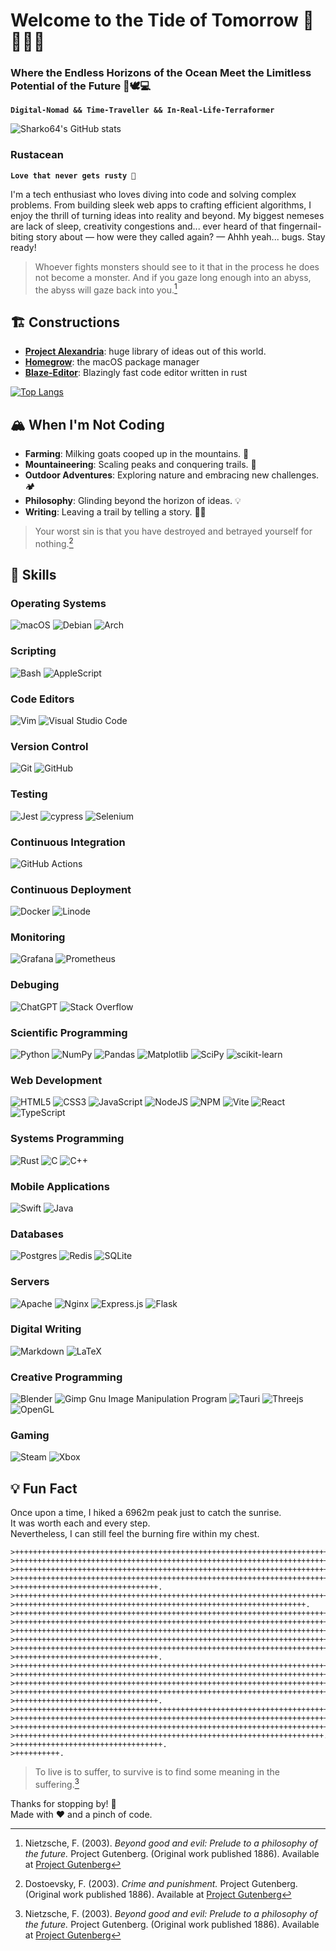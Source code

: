 # Welcome to the Tide of Tomorrow 🌊🏄‍♂️🦈
### Where the Endless Horizons of the Ocean Meet the Limitless Potential of the Future 🦾🕊️💻

**`Digital-Nomad && Time-Traveller && In-Real-Life-Terraformer`**

![Sharko64's GitHub stats](https://github-readme-stats.vercel.app/api?username=Sharko64&show_icons=true&theme=dark)

### Rustacean
**`Love that never gets rusty 🦀`**

I'm a tech enthusiast who loves diving into code and solving complex problems. From building sleek web apps to crafting efficient algorithms, I enjoy the thrill of turning ideas into reality and beyond. My biggest nemeses are lack of sleep, creativity congestions and... ever heard of that fingernail-biting story about — how were they called again? — Ahhh yeah... bugs. Stay ready!

> Whoever fights monsters should see to it that in the process he does not become a monster.
> And if you gaze long enough into an abyss, the abyss will gaze back into you.[^1]
[^1]: Nietzsche, F. (2003). *Beyond good and evil: Prelude to a philosophy of the future.* Project Gutenberg. (Original work published 1886). Available at [Project Gutenberg](https://www.gutenberg.org/ebooks/4363)

## 🏗️ Constructions
- **[Project Alexandria](https://github.com/Sharko64/Project-Alexandria)**: huge library of ideas out of this world.
- **[Homegrow](https://github.com/Sharko64/Homegrow)**: the macOS package manager
- **[Blaze-Editor](https://github.com/Sharko64/Blaze-Editor)**: Blazingly fast code editor written in rust

[![Top Langs](https://github-readme-stats.vercel.app/api/top-langs/?username=Sharko64&size_weight=0.5&count_weight=0.5&langs_count=10&layout=donut)](https://github.com/anuraghazra/github-readme-stats)

## 🏔️ When I'm Not Coding
- **Farming**: Milking goats cooped up in the mountains. 🐐
- **Mountaineering**: Scaling peaks and conquering trails. 🧌
- **Outdoor Adventures**: Exploring nature and embracing new challenges. 🏕️
- **Philosophy**: Glinding beyond the horizon of ideas. 💡
- **Writing**: Leaving a trail by telling a story. ✍🏼

> Your worst sin is that you have destroyed and betrayed yourself for nothing.[^2]
[^2]: Dostoevsky, F. (2003). *Crime and punishment.* Project Gutenberg. (Original work published 1886). Available at [Project Gutenberg](https://www.gutenberg.org/ebooks/2554)

## 🍳 Skills
### Operating Systems
![macOS](https://img.shields.io/badge/mac%20os-000000?style=for-the-badge&logo=macos&logoColor=F0F0F0)
![Debian](https://img.shields.io/badge/Debian-D70A53?style=for-the-badge&logo=debian&logoColor=white)
![Arch](https://img.shields.io/badge/Arch%20Linux-1793D1?logo=arch-linux&logoColor=fff&style=for-the-badge)
 
### Scripting
![Bash](https://img.shields.io/badge/shell_script-%23121011.svg?style=for-the-badge&logo=gnu-bash&logoColor=white)
![AppleScript](https://img.shields.io/badge/AppleScript-%23000000.svg?style=for-the-badge&logo=apple&logoColor=white)

### Code Editors
![Vim](https://img.shields.io/badge/VIM-%2311AB00.svg?style=for-the-badge&logo=vim&logoColor=white)
![Visual Studio Code](https://img.shields.io/badge/Visual%20Studio%20Code-0078d7.svg?style=for-the-badge&logo=visual-studio-code&logoColor=white)
 
### Version Control
![Git](https://img.shields.io/badge/git-%23F05033.svg?style=for-the-badge&logo=git&logoColor=white)
![GitHub](https://img.shields.io/badge/github-%23121011.svg?style=for-the-badge&logo=github&logoColor=white)
 
### Testing
![Jest](https://img.shields.io/badge/-jest-%23C21325?style=for-the-badge&logo=jest&logoColor=white)
![cypress](https://img.shields.io/badge/-cypress-%23E5E5E5?style=for-the-badge&logo=cypress&logoColor=058a5e)
![Selenium](https://img.shields.io/badge/-selenium-%43B02A?style=for-the-badge&logo=selenium&logoColor=white)

### Continuous Integration
![GitHub Actions](https://img.shields.io/badge/github%20actions-%232671E5.svg?style=for-the-badge&logo=githubactions&logoColor=white)
  
### Continuous Deployment
![Docker](https://img.shields.io/badge/docker-%230db7ed.svg?style=for-the-badge&logo=docker&logoColor=white)
![Linode](https://img.shields.io/badge/linode-00A95C?style=for-the-badge&logo=linode&logoColor=white)
 
### Monitoring
![Grafana](https://img.shields.io/badge/grafana-%23F46800.svg?style=for-the-badge&logo=grafana&logoColor=white)
![Prometheus](https://img.shields.io/badge/Prometheus-E6522C?style=for-the-badge&logo=Prometheus&logoColor=white)

### Debuging
![ChatGPT](https://img.shields.io/badge/chatGPT-74aa9c?style=for-the-badge&logo=openai&logoColor=white)
![Stack Overflow](https://img.shields.io/badge/-Stackoverflow-FE7A16?style=for-the-badge&logo=stack-overflow&logoColor=white)

### Scientific Programming
![Python](https://img.shields.io/badge/python-3670A0?style=for-the-badge&logo=python&logoColor=ffdd54)
![NumPy](https://img.shields.io/badge/numpy-%23013243.svg?style=for-the-badge&logo=numpy&logoColor=white)
![Pandas](https://img.shields.io/badge/pandas-%23150458.svg?style=for-the-badge&logo=pandas&logoColor=white)
![Matplotlib](https://img.shields.io/badge/Matplotlib-%23ffffff.svg?style=for-the-badge&logo=Matplotlib&logoColor=black)
![SciPy](https://img.shields.io/badge/SciPy-%230C55A5.svg?style=for-the-badge&logo=scipy&logoColor=%white)
![scikit-learn](https://img.shields.io/badge/scikit--learn-%23F7931E.svg?style=for-the-badge&logo=scikit-learn&logoColor=white)

### Web Development
![HTML5](https://img.shields.io/badge/html5-%23E34F26.svg?style=for-the-badge&logo=html5&logoColor=white)
![CSS3](https://img.shields.io/badge/css3-%231572B6.svg?style=for-the-badge&logo=css3&logoColor=white)
![JavaScript](https://img.shields.io/badge/javascript-%23323330.svg?style=for-the-badge&logo=javascript&logoColor=%23F7DF1E)
![NodeJS](https://img.shields.io/badge/node.js-6DA55F?style=for-the-badge&logo=node.js&logoColor=white)
![NPM](https://img.shields.io/badge/NPM-%23CB3837.svg?style=for-the-badge&logo=npm&logoColor=white)
![Vite](https://img.shields.io/badge/vite-%23646CFF.svg?style=for-the-badge&logo=vite&logoColor=white)
![React](https://img.shields.io/badge/react-%2320232a.svg?style=for-the-badge&logo=react&logoColor=%2361DAFB)
![TypeScript](https://img.shields.io/badge/typescript-%23007ACC.svg?style=for-the-badge&logo=typescript&logoColor=white)
 
### Systems Programming
![Rust](https://img.shields.io/badge/rust-%23000000.svg?style=for-the-badge&logo=rust&logoColor=white)
![C](https://img.shields.io/badge/c-%2300599C.svg?style=for-the-badge&logo=c&logoColor=white)
![C++](https://img.shields.io/badge/c++-%2300599C.svg?style=for-the-badge&logo=c%2B%2B&logoColor=white)
  
### Mobile Applications
![Swift](https://img.shields.io/badge/swift-F54A2A?style=for-the-badge&logo=swift&logoColor=white)
![Java](https://img.shields.io/badge/java-%23ED8B00.svg?style=for-the-badge&logo=openjdk&logoColor=white)

### Databases
![Postgres](https://img.shields.io/badge/postgres-%23316192.svg?style=for-the-badge&logo=postgresql&logoColor=white)
![Redis](https://img.shields.io/badge/redis-%23DD0031.svg?style=for-the-badge&logo=redis&logoColor=white)
![SQLite](https://img.shields.io/badge/sqlite-%2307405e.svg?style=for-the-badge&logo=sqlite&logoColor=white)

### Servers
![Apache](https://img.shields.io/badge/apache-%23D42029.svg?style=for-the-badge&logo=apache&logoColor=white)
![Nginx](https://img.shields.io/badge/nginx-%23009639.svg?style=for-the-badge&logo=nginx&logoColor=white)
![Express.js](https://img.shields.io/badge/express.js-%23404d59.svg?style=for-the-badge&logo=express&logoColor=%2361DAFB)
![Flask](https://img.shields.io/badge/flask-%23000.svg?style=for-the-badge&logo=flask&logoColor=white)
 
### Digital Writing
![Markdown](https://img.shields.io/badge/markdown-%23000000.svg?style=for-the-badge&logo=markdown&logoColor=white)
![LaTeX](https://img.shields.io/badge/latex-%23008080.svg?style=for-the-badge&logo=latex&logoColor=white)

### Creative Programming
![Blender](https://img.shields.io/badge/blender-%23F5792A.svg?style=for-the-badge&logo=blender&logoColor=white)
![Gimp Gnu Image Manipulation Program](https://img.shields.io/badge/Gimp-657D8B?style=for-the-badge&logo=gimp&logoColor=FFFFFF)
![Tauri](https://img.shields.io/badge/tauri-%2324C8DB.svg?style=for-the-badge&logo=tauri&logoColor=%23FFFFFF)
![Threejs](https://img.shields.io/badge/threejs-black?style=for-the-badge&logo=three.js&logoColor=white)
![OpenGL](https://img.shields.io/badge/OpenGL-%23FFFFFF.svg?style=for-the-badge&logo=opengl)

### Gaming
![Steam](https://img.shields.io/badge/steam-%23000000.svg?style=for-the-badge&logo=steam&logoColor=white)
![Xbox](https://img.shields.io/badge/xbox-%23107C10.svg?style=for-the-badge&logo=xbox&logoColor=white)

## 💡 Fun Fact
Once upon a time, I hiked a 6962m peak just to catch the sunrise. <br>
It was worth each and every step. <br>
Nevertheless, I can still feel the burning fire within my chest.

```brainfuck
>+++++++++++++++++++++++++++++++++++++++++++++++++++++++++++++++++++++++++++++++++++.
>++++++++++++++++++++++++++++++++++++++++++++++++++++++++++++++++++++++++++++++++++++.
>+++++++++++++++++++++++++++++++++++++++++++++++++++++++++++++++++++++++++++++++.
>++++++++++++++++++++++++++++++++++++++++++++++++++++++++++++++++++++++++++++++++.
>++++++++++++++++++++++++++++++++.
>+++++++++++++++++++++++++++++++++++++++++++++++++++++++++++++++++++++++++++++++++++++++.
>+++++++++++++++++++++++++++++++++++++++++++++++++++++++++++++++++.
>+++++++++++++++++++++++++++++++++++++++++++++++++++++++++++++++++++++++++++++++++++.
>++++++++++++++++++++++++++++++++++++++++++++++++++++++++++++++++++++++++++++++++++++.
>+++++++++++++++++++++++++++++++++++++++++++++++++++++++++++++++++++++++++.
>++++++++++++++++++++++++++++++++++++++++++++++++++++++++++++++++++++++++++++++.
>+++++++++++++++++++++++++++++++++++++++++++++++++++++++++++++++++++++++.
>++++++++++++++++++++++++++++++++.
>+++++++++++++++++++++++++++++++++++++++++++++++++++++++++++++++++++++++++++++++++++++++++.
>+++++++++++++++++++++++++++++++++++++++++++++++++++++++++++++++++++++++++++++++.
>+++++++++++++++++++++++++++++++++++++++++++++++++++++++++++++++++++++++++++++++++++++.
>++++++++++++++++++++++++++++++++++++++++++++++++++++++++++++++++++++++++++++++++++.
>++++++++++++++++++++++++++++++++.
>++++++++++++++++++++++++++++++++++++++++++++++++++++++++++++++++++++++++++++++++++++.
>+++++++++++++++++++++++++++++++++++++++++++++++++++++++++++++++++++++++++.
>+++++++++++++++++++++++++++++++++++++++++++++++++++++++++++++++++++++++++++++.
>+++++++++++++++++++++++++++++++++++++++++++++++++++++++++++++++++++++.
>+++++++++++++++++++++++++++++++++.
>++++++++++.
```

> To live is to suffer, to survive is to find some meaning in the suffering.[^3]
[^3]: Nietzsche, F. (2003). *Beyond good and evil: Prelude to a philosophy of the future.* Project Gutenberg. (Original work published 1886). Available at [Project Gutenberg](https://www.gutenberg.org/ebooks/4363)  

Thanks for stopping by! 🚀 <br>
Made with ❤️ and a pinch of code.
